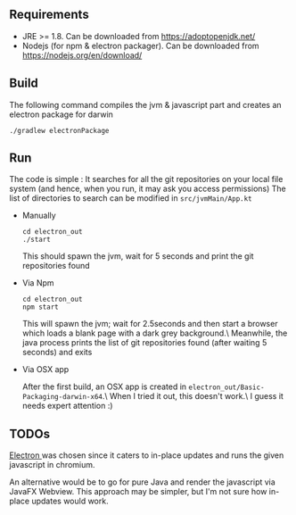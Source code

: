 ## Requirements
* JRE >= 1.8. Can be downloaded from https://adoptopenjdk.net/
* Nodejs (for npm & electron packager). Can be downloaded from https://nodejs.org/en/download/

## Build

The following command compiles the jvm & javascript part and creates an electron package for darwin
```
./gradlew electronPackage
```

## Run

The code is simple : It searches for all the git repositories on your local file system (and hence, when you run, it may ask you access permissions)
The list of directories to search can be modified in `src/jvmMain/App.kt`

* Manually
  ```
  cd electron_out
  ./start
  ```

  This should spawn the jvm, wait for 5 seconds and print the git repositories found

* Via Npm
  ```
  cd electron_out
  npm start
  ```

  This will spawn the jvm; wait for 2.5seconds and then start a browser which loads a blank page with a dark grey background.\\
  Meanwhile, the java process prints the list of git repositories found (after waiting 5 seconds) and exits

* Via OSX app
  
  After the first build, an OSX app is created in `electron_out/Basic-Packaging-darwin-x64`.\\
  When I tried it out, this doesn't work.\\
  I guess it needs expert attention :)

## TODOs
[ Electron ](https://electronjs.org/) was chosen since it caters to in-place updates and runs the given javascript in chromium.

An alternative would be to go for pure Java and render the javascript via JavaFX Webview. This approach may be simpler, but I'm not sure how in-place updates would work.

